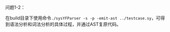 
问题1-2： 

在build目录下使用命令`./sysYFParser -s -p -emit-ast ../testcase.sy`，可得到语法分析和词法分析的具体过程，并通过AST复原代码。
